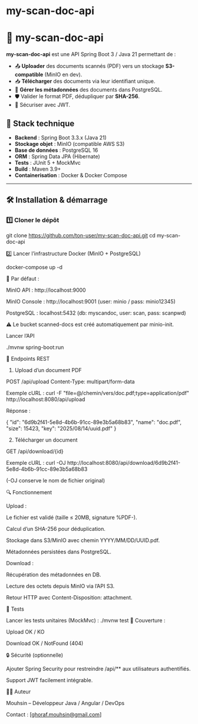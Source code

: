 ﻿# my-scan-doc-api

# 📄 my-scan-doc-api

**my-scan-doc-api** est une API Spring Boot 3 / Java 21 permettant de :
- 📤 **Uploader** des documents scannés (PDF) vers un stockage **S3-compatible** (MinIO en dev).
- 📥 **Télécharger** des documents via leur identifiant unique.
- 💾 **Gérer les métadonnées** des documents dans PostgreSQL.
- 🛡️ Valider le format PDF, dédupliquer par **SHA-256**.
- 🔐 Sécuriser avec JWT.

## 🚀 Stack technique

- **Backend** : Spring Boot 3.3.x (Java 21)
- **Stockage objet** : MinIO (compatible AWS S3)
- **Base de données** : PostgreSQL 16
- **ORM** : Spring Data JPA (Hibernate)
- **Tests** : JUnit 5 + MockMvc
- **Build** : Maven 3.9+
- **Containerisation** : Docker & Docker Compose


---

## 🛠️ Installation & démarrage

### 1️⃣ Cloner le dépôt

git clone https://github.com/ton-user/my-scan-doc-api.git
cd my-scan-doc-api

2️⃣ Lancer l’infrastructure Docker (MinIO + PostgreSQL)

docker-compose up -d

📌 Par défaut :

MinIO API : http://localhost:9000

MinIO Console : http://localhost:9001 (user: minio / pass: minio12345)

PostgreSQL : localhost:5432 (db: myscandoc, user: scan, pass: scanpwd)

⚠️ Le bucket scanned-docs est créé automatiquement par minio-init.


Lancer l’API

./mvnw spring-boot:run


📌 Endpoints REST
1. Upload d’un document PDF

POST /api/upload
Content-Type: multipart/form-data

Exemple cURL : curl -F "file=@/chemin/vers/doc.pdf;type=application/pdf" \
http://localhost:8080/api/upload

Réponse :

{
"id": "6d9b2f41-5e8d-4b6b-91cc-89e3b5a68b83",
"name": "doc.pdf",
"size": 15423,
"key": "2025/08/14/uuid.pdf"
}

2. Télécharger un document

GET /api/download/{id}

Exemple cURL : curl -OJ http://localhost:8080/api/download/6d9b2f41-5e8d-4b6b-91cc-89e3b5a68b83

(-OJ conserve le nom de fichier original)

🔍 Fonctionnement

Upload :

Le fichier est validé (taille ≤ 20MB, signature %PDF-).

Calcul d’un SHA-256 pour déduplication.

Stockage dans S3/MinIO avec chemin YYYY/MM/DD/UUID.pdf.

Métadonnées persistées dans PostgreSQL.

Download :

Récupération des métadonnées en DB.

Lecture des octets depuis MinIO via l’API S3.

Retour HTTP avec Content-Disposition: attachment.

🧪 Tests

Lancer les tests unitaires (MockMvc) :
./mvnw test
📂 Couverture :

Upload OK / KO

Download OK / NotFound (404)

🔒 Sécurité (optionnelle)

Ajouter Spring Security pour restreindre /api/** aux utilisateurs authentifiés.

Support JWT facilement intégrable.

👨‍💻 Auteur

Mouhsin – Développeur Java / Angular / DevOps

Contact : [ghoraf.mouhsin@gmail.com]
